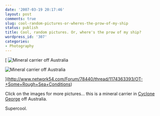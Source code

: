 ```yaml
---
date: '2007-03-19 20:17:46'
layout: post
comments: true
slug: cool-random-pictures-or-wheres-the-prow-of-my-ship
status: publish
title: Cool, random pictures. Or, where's the prow of my ship?
wordpress_id: '307'
categories:
- Photography
---
```



[
![Mineral carrier off Australia](http://www.phfactor.net/wp-pics/selkirk_settler_4-wp.jpg)
  

![Mineral carrier off Australia](http://www.phfactor.net/wp-pics/selkirk_settler_1-wp.jpg)
  

](http://www.network54.com/Forum/78440/thread/1174363393/OT-+Some+Rough+Sea+Conditions)


Click on the images for more pictures... this is a mineral carrier in [Cyclone George](http://en.wikipedia.org/wiki/Cyclone_George) off Australia.

Supercool.

